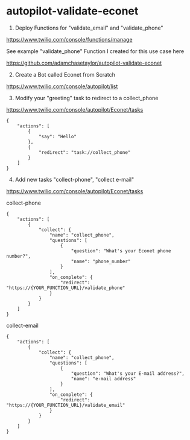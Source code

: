 # autopilot-validate-econet

1. Deploy Functions for "validate_email" and "validate_phone"

https://www.twilio.com/console/functions/manage

See example "validate_phone" Function I created for this use case here

https://github.com/adamchasetaylor/autopilot-validate-econet

2. Create a Bot called Econet from Scratch

https://www.twilio.com/console/autopilot/list 

3. Modify your "greeting" task to redirect to a collect_phone

https://www.twilio.com/console/autopilot/Econet/tasks

```
{
	"actions": [
		{
			"say": "Hello"
		},
		{
			"redirect": "task://collect_phone"
		}
	]
}
```

4. Add new tasks "collect-phone", "collect e-mail"

https://www.twilio.com/console/autopilot/Econet/tasks

collect-phone

```
{
    "actions": [
        {
            "collect": {
                "name": "collect_phone",
                "questions": [
                    {
                        "question": "What's your Econet phone number?",
                        "name": "phone_number"
                    }
                ],
                "on_complete": {
                    "redirect": "https://{YOUR_FUNCTION_URL}/validate_phone"
                }
            }
        }
    ]
}
```

collect-email

```
{
    "actions": [
        {
            "collect": {
                "name": "collect_phone",
                "questions": [
                    {
                        "question": "What's your E-mail address?",
                        "name": "e-mail address"
                    }
                ],
                "on_complete": {
                    "redirect": "https://{YOUR_FUNCTION_URL}/validate_email"
                }
            }
        }
    ]
}
```